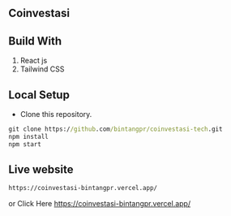 ## Coinvestasi

## Build With
1. React js
2. Tailwind CSS

## Local Setup
* Clone this repository.
```cmd
git clone https://github.com/bintangpr/coinvestasi-tech.git
npm install
npm start
```

## Live website
```cmd
https://coinvestasi-bintangpr.vercel.app/
```
or
Click Here https://coinvestasi-bintangpr.vercel.app/
